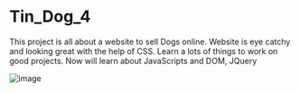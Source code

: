 # Tin_Dog_4

This project is all about a website to sell Dogs online. Website is eye catchy and looking great with the help of CSS. 
Learn a lots of things to work on good projects.
Now will learn about JavaScripts and DOM, JQuery

![image](https://user-images.githubusercontent.com/57325260/131558500-8bf45556-00b1-44ba-b6a0-0ad908e4614a.png)

